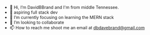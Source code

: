 - 👋 Hi, I’m DavidBBrand and I'm from middle Tennessee.
- 👀 aspiring full stack dev
- 🌱 I’m currently focusing on learning the MERN stack 
- 💞️ I’m looking to collaborate 
- 📫 How to reach me shoot me an email at dbdavebrand@gmail.com

<!---
DavidBBrand/DavidBBrand is a ✨ special ✨ repository because its `README.md` (this file) appears on your GitHub profile.
You can click the Preview link to take a look at your changes.
--->
